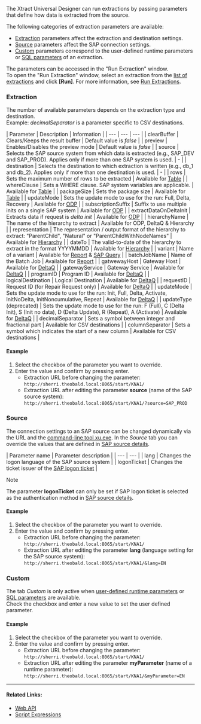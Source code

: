 The Xtract Universal Designer can run extractions by passing parameters that define how data is extracted from the source.

The following categories of extraction parameters are available:

- [Extraction](#extraction) parameters affect the extraction and destination settings.
- [Source](#source) parameters affect the SAP connection settings.
- [Custom](#custom) parameters correspond to the user-defined runtime parameters or [SQL parameters](../sql-parameters/) of an extraction.

The parameters can be accessed in the "Run Extraction" window.\
To open the "Run Extraction" window, select an extraction from the [list of extractions](../../designer/#list-of-extractions) and click **[Run]**. For more information, see [Run Extractions](../../execute-and-automate/run-an-extraction/#run-extractions-in-the-designer).

### Extraction

The number of available parameters depends on the extraction type and destination.\
Example: *decimalSeparator* is a parameter specific to CSV destinations.

| Parameter | Description | Information | | --- | --- | --- | | clearBuffer | Clears/Keeps the result buffer | Default value is *false* | | preview | Enables/Disables the preview mode | Default value is *false* | | source | Selects the SAP source system from which data is extracted (e.g., SAP_DEV and SAP_PROD). Applies only if more than one SAP system is used. | - | | destination | Selects the destination to which extraction is written (e.g., db_1 and db_2). Applies only if more than one destination is used. | - | | rows | Sets the maximum number of rows to be extracted | Available for [Table](../../table/settings/#row-limit) | | whereClause | Sets a WHERE clause. SAP system variables are applicable. | Available for [Table](../../table/where-clause/) | | packageSize | Sets the package size | Available for [Table](../../table/settings/#package-size) | | updateMode | Sets the update mode to use for the run: Full, Delta, Recovery | Available for [ODP](../../odp/update-mode/) | | subscriptionSuffix | Suffix to use multiple inits on a single SAP system | Available for [ODP](../../odp/) | | extractDataOnDeltaInit | Extracts data if request is *delta init* | Available for [ODP](../../odp/update-mode/) | | hierarchyName | The name of the hierarchy to extract | Available for ODP, DeltaQ & Hierarchy | | representation | The representation / output format of the hierarchy to extract: "ParentChild", "Natural" or "ParentChildWithNodeNames" | Available for [Hierarchy](../../hierarchy/output-format/) | | dateTo | The valid-to-date of the hierarchy to extract in the format YYYYMMDD | Available for [Hierarchy](../../hierarchy/) | | variant | Name of a variant | Available for [Report](../../report/variants-and-selections/) & [SAP Query](../../query/variants-and-selections/) | | batchJobName | Name of the Batch Job | Available for [Report](../../report/settings/) | | gatwewayHost | Gateway Host | Available for [DeltaQ](../../deltaq/deltaq-customization/) | | gatewayService | Gateway Service | Available for [DeltaQ](../../deltaq/deltaq-customization/) | | programID | Program ID | Available for [DeltaQ](../../deltaq/deltaq-customization/) | | logicalDestination | Logical Destination | Available for [DeltaQ](../../deltaq/deltaq-customization/) | | requestID | Request ID (for Repair Request only) | Available for [DeltaQ](../../deltaq/deltaq-customization/) | | updateMode | Sets the update mode to use for the run: Init, Full, Delta, Activate, InitNoDelta, InitNoncumulative, Repeat | Available for [DeltaQ](../../deltaq/update-mode/) | | updateType (deprecated) | Sets the update mode to use for the run: F (Full), C (Delta Init), S (Init no data), D (Delta Update), R (Repeat), A (Activate) | Available for [DeltaQ](../../deltaq/update-mode/) | | decimalSeparator | Sets a symbol between integer and fractional part | Available for CSV destinations | | columnSeparator | Sets a symbol which indicates the start of a new column | Available for CSV destinations |

#### Example

1. Select the checkbox of the parameter you want to override.
1. Enter the value and confirm by pressing enter.
   - Extraction URL before changing the parameter:\
     `http://sherri.theobald.local:8065/start/KNA1/`
   - Extraction URL after editing the parameter **source** (name of the SAP source system):\
     `http://sherri.theobald.local:8065/start/KNA1/?source=SAP_PROD`

### Source

The connection settings to an SAP source can be changed dynamically via the URL and the [command-line tool xu.exe](../../execute-and-automate/call-via-commandline/). In the *Source* tab you can override the values that are defined in [SAP source details](../../sap-connection/settings/).

| Parameter name | Parameter description | | --- | --- | | lang | Changes the logon language of the SAP source system | | logonTicket | Changes the ticket issuer of the [SAP logon ticket](../../sap-connection/sso-with-logon-ticket/) |

Note

The parameter **logonTicket** can only be set if SAP logon ticket is selected as the authentication method in [SAP source details](../../sap-connection/sso-with-logon-ticket/#configure-sso-with-logon-ticket-in-the-sap-source).

#### Example

1. Select the checkbox of the parameter you want to override.
1. Enter the value and confirm by pressing enter.
   - Extraction URL before changing the parameter:\
     `http://sherri.theobald.local:8065/start/KNA1/`
   - Extraction URL after editing the parameter **lang** (language setting for the SAP source system):\
     `http://sherri.theobald.local:8065/start/KNA1/&lang=EN`

### Custom

The tab *Custom* is only active when [user-defined runtime parameters](../#about-custom-runtime-parameters) or [SQL parameters](../sql-parameters/) are available.\
Check the checkbox and enter a new value to set the user defined parameter.

#### Example

1. Select the checkbox of the parameter you want to override.
1. Enter the value and confirm by pressing enter.
   - Extraction URL before changing the parameter:\
     `http://sherri.theobald.local:8065/start/KNA1/`
   - Extraction URL after editing the parameter **myParameter** (name of a runtime parameter):\
     `http://sherri.theobald.local:8065/start/KNA1/&myParameter=EN`

______________________________________________________________________

#### Related Links:

- [Web API](../../../web-api/)
- [Script Expressions](../script-expressions/)
